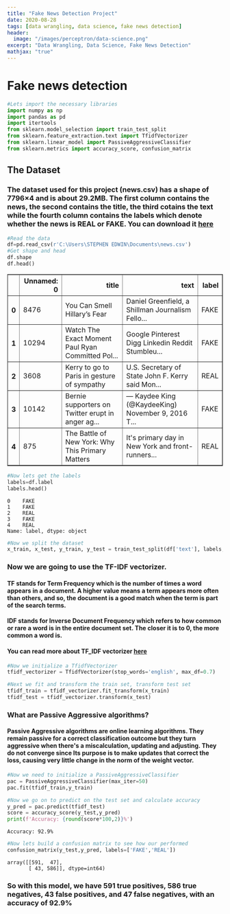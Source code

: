 ```yaml
---
title: "Fake News Detection Project"
date: 2020-08-28
tags: [data wrangling, data science, fake news detection]
header:
  image: "/images/perceptron/data-science.png"
excerpt: "Data Wrangling, Data Science, Fake News Detection"
mathjax: "true"
---
```

# Fake news detection


```python
#Lets import the necessary libraries
import numpy as np
import pandas as pd
import itertools
from sklearn.model_selection import train_test_split
from sklearn.feature_extraction.text import TfidfVectorizer
from sklearn.linear_model import PassiveAggressiveClassifier
from sklearn.metrics import accuracy_score, confusion_matrix
```

## The Dataset
### The dataset used for this project (news.csv) has a shape of 7796×4 and is about 29.2MB. The first column contains the news, the second contains the title, the third cotains the text while the fourth column contains the labels which denote whether the news is REAL or FAKE. You can download it [here](https://drive.google.com/file/d/1er9NJTLUA3qnRuyhfzuN0XUsoIC4a-_q/view)


```python
#Read the data
df=pd.read_csv(r'C:\Users\STEPHEN EDWIN\Documents\news.csv')
#Get shape and head
df.shape
df.head()
```




<div>
<style scoped>
    .dataframe tbody tr th:only-of-type {
        vertical-align: middle;
    }

    .dataframe tbody tr th {
        vertical-align: top;
    }

    .dataframe thead th {
        text-align: right;
    }
</style>
<table border="1" class="dataframe">
  <thead>
    <tr style="text-align: right;">
      <th></th>
      <th>Unnamed: 0</th>
      <th>title</th>
      <th>text</th>
      <th>label</th>
    </tr>
  </thead>
  <tbody>
    <tr>
      <th>0</th>
      <td>8476</td>
      <td>You Can Smell Hillary’s Fear</td>
      <td>Daniel Greenfield, a Shillman Journalism Fello...</td>
      <td>FAKE</td>
    </tr>
    <tr>
      <th>1</th>
      <td>10294</td>
      <td>Watch The Exact Moment Paul Ryan Committed Pol...</td>
      <td>Google Pinterest Digg Linkedin Reddit Stumbleu...</td>
      <td>FAKE</td>
    </tr>
    <tr>
      <th>2</th>
      <td>3608</td>
      <td>Kerry to go to Paris in gesture of sympathy</td>
      <td>U.S. Secretary of State John F. Kerry said Mon...</td>
      <td>REAL</td>
    </tr>
    <tr>
      <th>3</th>
      <td>10142</td>
      <td>Bernie supporters on Twitter erupt in anger ag...</td>
      <td>— Kaydee King (@KaydeeKing) November 9, 2016 T...</td>
      <td>FAKE</td>
    </tr>
    <tr>
      <th>4</th>
      <td>875</td>
      <td>The Battle of New York: Why This Primary Matters</td>
      <td>It's primary day in New York and front-runners...</td>
      <td>REAL</td>
    </tr>
  </tbody>
</table>
</div>




```python
#Now lets get the labels
labels=df.label
labels.head()
```




    0    FAKE
    1    FAKE
    2    REAL
    3    FAKE
    4    REAL
    Name: label, dtype: object




```python
#Now we split the dataset
x_train, x_test, y_train, y_test = train_test_split(df['text'], labels, test_size=0.2, random_state=7)
```

### Now we are going to use the TF-IDF vectorizer.
#### TF stands for Term Frequency which is the number of times a word appears in a document. A higher value means a term appears more often than others, and so, the document is a good match when the term is part of the search terms.
#### IDF stands for Inverse Document Frequency which refers to how common or rare a word is in the entire document set. The closer it is to 0, the more common a word is.
#### You can read more about TF_IDF vectorizer [here](https://monkeylearn.com/blog/what-is-tf-idf/)


```python
#Now we initialize a TfidfVectorizer
tfidf_vectorizer = TfidfVectorizer(stop_words='english', max_df=0.7)

#Next we fit and transform the train set, transform test set
tfidf_train = tfidf_vectorizer.fit_transform(x_train)
tfidf_test = tfidf_vectorizer.transform(x_test)
```

### What are Passive Aggressive algorithms?
#### Passive Aggressive algorithms are online learning algorithms. They remain passive for a correct classification outcome but they turn aggressive when there's a miscalculation, updating and adjusting. They do not converge since Its purpose is to make updates that correct the loss, causing very little change in the norm of the weight vector.


```python
#Now we need to initialize a PassiveAggressiveClassifier
pac = PassiveAggressiveClassifier(max_iter=50)
pac.fit(tfidf_train,y_train)

#Now we go on to predict on the test set and calculate accuracy
y_pred = pac.predict(tfidf_test)
score = accuracy_score(y_test,y_pred)
print(f'Accuracy: {round(score*100,2)}%')
```

    Accuracy: 92.9%



```python
#Now lets build a confusion matrix to see how our performed
confusion_matrix(y_test,y_pred, labels=['FAKE','REAL'])
```




    array([[591,  47],
           [ 43, 586]], dtype=int64)



### So with this model, we have 591 true positives, 586 true negatives, 43 false positives, and 47 false negatives, with an accuracy of 92.9% ###
